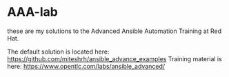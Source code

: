 # AAA-lab
these are my solutions to the Advanced Ansible Automation Training at Red Hat.

The default solution is located here: https://github.com/miteshrh/ansible_advance_examples
Training material is here: https://www.opentlc.com/labs/ansible_advanced/
